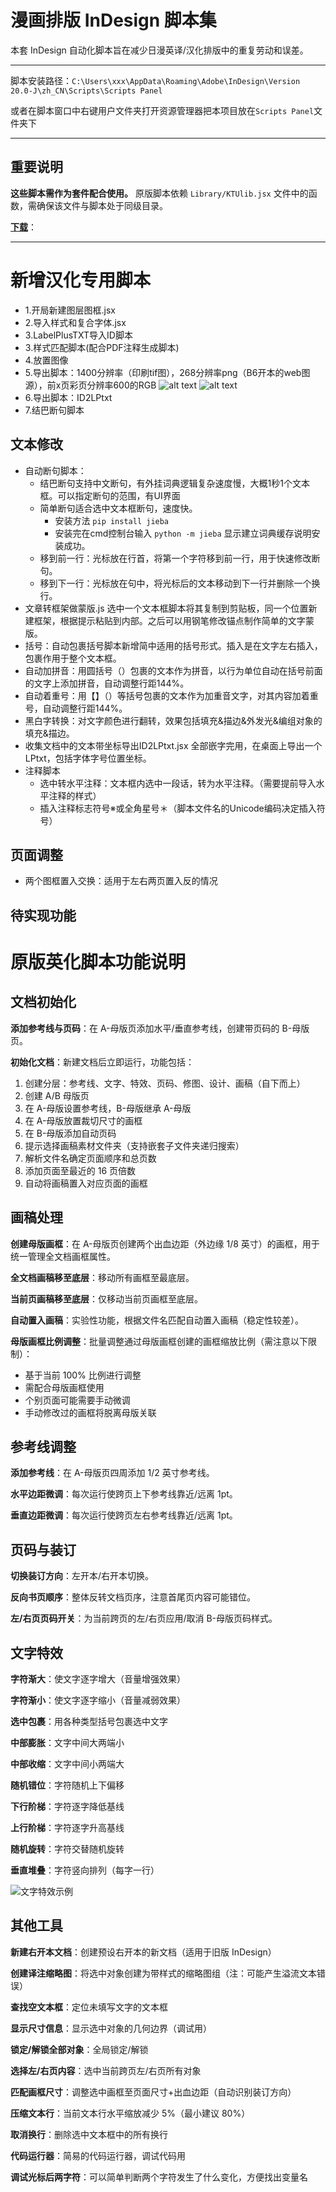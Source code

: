 # 漫画排版 InDesign 脚本集

本套 InDesign 自动化脚本旨在减少日漫英译/汉化排版中的重复劳动和误差。
***
脚本安装路径：`C:\Users\xxx\AppData\Roaming\Adobe\InDesign\Version 20.0-J\zh_CN\Scripts\Scripts Panel`

或者在脚本窗口中右键用户文件夹打开资源管理器把本项目放在`Scripts Panel`文件夹下
***
## 重要说明

**这些脚本需作为套件配合使用。** 原版脚本依赖 `Library/KTUlib.jsx` 文件中的函数，需确保该文件与脚本处于同级目录。

**[下载](https://github.com/jqk4388/Mangahanhua-Scripts-for-Indesign/releases)**：
***
# 新增汉化专用脚本
* 1.开局新建图层图框.jsx
* 2.导入样式和复合字体.jsx
* 3.LabelPlusTXT导入ID脚本
* 3.样式匹配脚本(配合PDF注释生成脚本)
* 4.放置图像
* 5.导出脚本：1400分辨率（印刷tif图），268分辨率png（B6开本的web图源），前x页彩页分辨率600的RGB
    ![alt text](img/样式匹配脚本.png)
    ![alt text](img/导入时对象样式匹配.png)
* 6.导出脚本：ID2LPtxt
* 7.结巴断句脚本

## 文本修改
* 自动断句脚本：
    * 结巴断句支持中文断句，有外挂词典逻辑复杂速度慢，大概1秒1个文本框。可以指定断句的范围，有UI界面
    * 简单断句适合选中文本框断句，速度快。
        * 安装方法 `pip install jieba`
        * 安装完在cmd控制台输入 `python -m jieba` 显示建立词典缓存说明安装成功。
    * 移到前一行：光标放在行首，将第一个字符移到前一行，用于快速修改断句。
    * 移到下一行：光标放在句中，将光标后的文本移动到下一行并删除一个换行。
* 文章转框架做蒙版.js 选中一个文本框脚本将其复制到剪贴板，同一个位置新建框架，根据提示粘贴到内部。之后可以用钢笔修改锚点制作简单的文字蒙版。
* 括号：自动包裹括号脚本新增简中适用的括号形式。插入是在文字左右插入，包裹作用于整个文本框。
* 自动加拼音：用圆括号（）包裹的文本作为拼音，以行为单位自动在括号前面的文字上添加拼音，自动调整行距144%。
* 自动着重号：用【】（）等括号包裹的文本作为加重音文字，对其内容加着重号，自动调整行距144%。
* 黑白字转换：对文字颜色进行翻转，效果包括填充&描边&外发光&编组对象的填充&描边。
* 收集文档中的文本带坐标导出ID2LPtxt.jsx 全部嵌字完用，在桌面上导出一个LPtxt，包括字体字号位置坐标。
* 注释脚本
    * 选中转水平注释：文本框内选中一段话，转为水平注释。（需要提前导入水平注释的样式）
    * 插入注释标志符号※或全角星号＊（脚本文件名的Unicode编码决定插入符号）
## 页面调整
* 两个图框置入交换：适用于左右两页置入反的情况

## 待实现功能


# 原版英化脚本功能说明
## 文档初始化

**添加参考线与页码**：在 A-母版页添加水平/垂直参考线，创建带页码的 B-母版页。

**初始化文档**：新建文档后立即运行，功能包括：
1. 创建分层：参考线、文字、特效、页码、修图、设计、画稿（自下而上）
2. 创建 A/B 母版页
3. 在 A-母版设置参考线，B-母版继承 A-母版
4. 在 A-母版放置裁切尺寸的画框
5. 在 B-母版添加自动页码
6. 提示选择画稿素材文件夹（支持嵌套子文件夹递归搜索）
7. 解析文件名确定页面顺序和总页数
8. 添加页面至最近的 16 页倍数
9. 自动将画稿置入对应页面的画框

## 画稿处理

**创建母版画框**：在 A-母版页创建两个出血边距（外边缘 1/8 英寸）的画框，用于统一管理全文档画框属性。

**全文档画稿移至底层**：移动所有画框至最底层。

**当前页画稿移至底层**：仅移动当前页画框至底层。

**自动置入画稿**：实验性功能，根据文件名匹配自动置入画稿（稳定性较差）。

**母版画框比例调整**：批量调整通过母版画框创建的画框缩放比例（需注意以下限制）：
- 基于当前 100% 比例进行调整
- 需配合母版画框使用
- 个别页面可能需要手动微调
- 手动修改过的画框将脱离母版关联

## 参考线调整

**添加参考线**：在 A-母版页四周添加 1/2 英寸参考线。

**水平边距微调**：每次运行使跨页上下参考线靠近/远离 1pt。

**垂直边距微调**：每次运行使跨页左右参考线靠近/远离 1pt。

## 页码与装订

**切换装订方向**：左开本/右开本切换。

**反向书页顺序**：整体反转文档页序，注意首尾页内容可能错位。

**左/右页页码开关**：为当前跨页的左/右页应用/取消 B-母版页码样式。

## 文字特效

**字符渐大**：使文字逐字增大（音量增强效果）

**字符渐小**：使文字逐字缩小（音量减弱效果）

**选中包裹**：用各种类型括号包裹选中文字

**中部膨胀**：文字中间大两端小

**中部收缩**：文字中间小两端大

**随机错位**：字符随机上下偏移

**下行阶梯**：字符逐字降低基线

**上行阶梯**：字符逐字升高基线

**随机旋转**：字符交替随机旋转

**垂直堆叠**：字符竖向排列（每字一行）

![文字特效示例](样式修改-文本特效/Text%20Design%20Examples.png)

## 其他工具

**新建右开本文档**：创建预设右开本的新文档（适用于旧版 InDesign）

**创建译注缩略图**：将选中对象创建为带样式的缩略图组（注：可能产生溢流文本错误）

**查找空文本框**：定位未填写文字的文本框

**显示尺寸信息**：显示选中对象的几何边界（调试用）

**锁定/解锁全部对象**：全局锁定/解锁

**选择左/右页内容**：选中当前跨页左/右页所有对象

**匹配画框尺寸**：调整选中画框至页面尺寸+出血边距（自动识别装订方向）

**压缩文本行**：当前文本行水平缩放减少 5%（最小建议 80%）

**取消换行**：删除选中文本框中的所有换行

**代码运行器**：简易的代码运行器，调试代码用

**调试光标后两字符**：可以简单判断两个字符发生了什么变化，方便找出变量名
